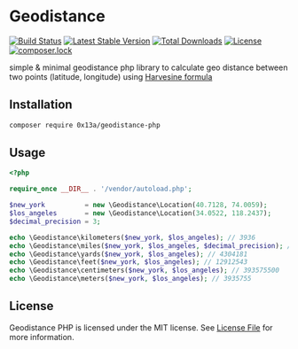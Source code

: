 # Geodistance

[![Build Status](https://travis-ci.org/0x13a/geodistance-php.svg?branch=master)](https://travis-ci.org/0x13a/geodistance-php)
[![Latest Stable Version](https://poser.pugx.org/0x13a/geodistance-php/v/stable)](https://packagist.org/packages/0x13a/geodistance-php)
[![Total Downloads](https://poser.pugx.org/0x13a/geodistance-php/downloads)](https://packagist.org/packages/0x13a/geodistance-php)
[![License](https://poser.pugx.org/0x13a/geodistance-php/license)](https://packagist.org/packages/0x13a/geodistance-php)
[![composer.lock](https://poser.pugx.org/0x13a/geodistance-php/composerlock)](https://packagist.org/packages/0x13a/geodistance-php)

simple & minimal geodistance php library to calculate geo distance between two points (latitude, longitude) using [Harvesine formula](https://www.wikiwand.com/en/Haversine_formula)

## Installation

``` bash
composer require 0x13a/geodistance-php
```

## Usage

```php
<?php

require_once __DIR__ . '/vendor/autoload.php';

$new_york          = new \Geodistance\Location(40.7128, 74.0059);
$los_angeles       = new \Geodistance\Location(34.0522, 118.2437);
$decimal_precision = 3;

echo \Geodistance\kilometers($new_york, $los_angeles); // 3936
echo \Geodistance\miles($new_york, $los_angeles, $decimal_precision); // 2445.564
echo \Geodistance\yards($new_york, $los_angeles); // 4304181
echo \Geodistance\feet($new_york, $los_angeles); // 12912543
echo \Geodistance\centimeters($new_york, $los_angeles); // 393575500
echo \Geodistance\meters($new_york, $los_angeles); // 3935755

```

## License

Geodistance PHP is licensed under the MIT license. See [License File](LICENSE) for more information.
